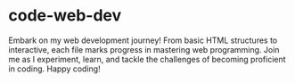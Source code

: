 # code-web-dev
Embark on my web development journey! From basic HTML structures to interactive, each file marks progress in mastering web programming. Join me as I experiment, learn, and tackle the challenges of becoming proficient in coding. Happy coding!
